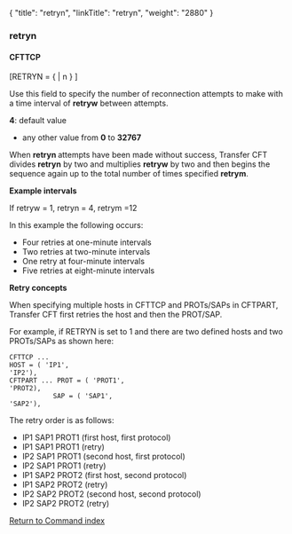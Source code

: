 {
    "title": "retryn",
    "linkTitle": "retryn",
    "weight": "2880"
}<span id="retryn"></span>

### retryn

#### CFTTCP

\[RETRYN = {
| n } \]

Use this field to specify the number of reconnection attempts to make
with a time interval of **retryw**
between attempts.

<span style="font-weight: bold;">4</span>: default value

-   any
    other value from <span style="font-weight: bold;">0</span> to <span style="font-weight: bold;">32767</span>

When <span style="font-weight: bold;">retryn </span>attempts have been
made without success, <span class="mc-variable axway_variables.Component_Short_Name variable">Transfer CFT</span> divides <span style="font-weight: bold;">retryn</span>
by two and multiplies <span style="font-weight: bold;">retryw</span> by
two and then begins the sequence again up to the total number of times
specified <span style="font-weight: bold;">retrym</span>.

**Example intervals**

If retryw = 1, retryn = 4, retrym =12

In this example the following occurs:

-   Four
    retries at one-minute intervals
-   Two
    retries at two-minute intervals
-   One retry at four-minute intervals
-   Five
    retries at eight-minute intervals

**Retry concepts**

When specifying multiple hosts in CFTTCP and PROTs/SAPs in CFTPART, Transfer CFT first retries the host and then the PROT/SAP.

For example, if RETRYN is set to 1 and there are two defined hosts and two PROTs/SAPs as shown here:

```
CFTTCP ...
HOST = ( 'IP1',
'IP2'),
CFTPART ... PROT = ( 'PROT1',
'PROT2),
           SAP = ( 'SAP1',
'SAP2'),
```

The retry order is as follows:

-   IP1 SAP1 PROT1 (first host, first protocol)
-   IP1 SAP1 PROT1 (retry)
-   IP2 SAP1 PROT1 (second host, first protocol)
-   IP2 SAP1 PROT1 (retry)
-   IP1 SAP2 PROT2 (first host, second protocol)
-   IP1 SAP2 PROT2 (retry)
-   IP2 SAP2 PROT2 (second host, second protocol)
-   IP2 SAP2 PROT2 (retry)

[Return to Command index](../../)
